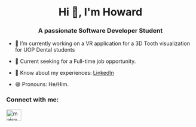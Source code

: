 <h1 align="center">Hi 🤟, I'm Howard</h1>
<h3 align="center">A passionate Software Developer Student</h3>

- 🔭 I’m currently working on a VR application for a 3D Tooth visualization for UOP Dental students

- 💼 Current seeking for a Full-time job opportunity.

- 📄 Know about my experiences: [LinkedIn](https://www.linkedin.com/in/minglee199668/)
  
- 😄 Pronouns: He/Him.

<h3 align="left">Connect with me:</h3>
<p align="left">
<a href="https://www.linkedin.com/in/minglee199668/" target="blank"><img align="center" src="https://raw.githubusercontent.com/rahuldkjain/github-profile-readme-generator/master/src/images/icons/Social/linked-in-alt.svg" alt="maisawr" height="30" width="40" /></a>
</p>
<!--
**HowardLee134/HowardLee134** is a ✨ _special_ ✨ repository because its `README.md` (this file) appears on your GitHub profile.

Here are some ideas to get you started:

- 🔭 I’m currently working on ...
- 🌱 I’m currently learning ...
- 👯 I’m looking to collaborate on ...
- 🤔 I’m looking for help with ...
- 💬 Ask me about ...
- 📫 How to reach me: ...
- 😄 Pronouns: ...
- ⚡ Fun fact: ...
-->
